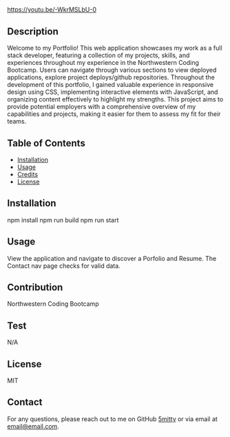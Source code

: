 ## <READMEMACHINE>

https://youtu.be/-WkrMSLbU-0

## Description

Welcome to my Portfolio! This web application showcases my work as a full stack developer, featuring a collection of my projects, skills, and experiences throughout my experience in the Northwestern Coding Bootcamp. Users can navigate through various sections to view deployed applications, explore project deploys/github repositories. Throughout the development of this portfolio, I gained valuable experience in responsive design using CSS, implementing interactive elements with JavaScript, and organizing content effectively to highlight my strengths. This project aims to provide potential employers with a comprehensive overview of my capabilities and projects, making it easier for them to assess my fit for their teams.

## Table of Contents

- [Installation](#installation)
- [Usage](#usage)
- [Credits](#credits)
- [License](#license)

## Installation

npm install  npm run build npm run start

## Usage

View the application and navigate to discover a Porfolio and Resume. The Contact nav page checks for valid data.

## Contribution

Northwestern Coding Bootcamp

## Test

N/A

## License

MIT

## Contact

For any questions, please reach out to me on GitHub [5mitty](https://github.com/5mitty) or via email at email@email.com.